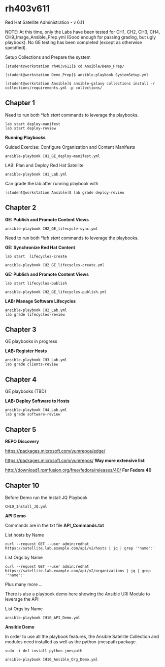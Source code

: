 # rh403v611
Red Hat Satellite Administration - v 6.11


NOTE: At this time, only the Labs have been tested for CH1, CH2, CH3, CH4, CH9_Image_Ansible_Prep.yml (Good enough for passing grading, but ugly playbook). No GE testing has been completed (except as otherwise specified).

Setup Collections and Prepare the system
```
[student@workstation rh403v611]$ cd Ansible/Demo_Prep/

[student@workstation Demo_Prep]$ ansible-playbook SystemSetup.yml

[student@workstation Ansible]$ ansible-galaxy collections install -r collections/requirements.yml -p collections/
```

## Chapter 1

Need to run both **lab start* commands to leverage the playbooks.

```
lab start deploy-manifest
lab start deploy-review
```

**Running Playbooks**

Guided Exercise: Configure Organization and Content Manifests

```
ansible-playbook CH1_GE_deploy-manifest.yml
```

LAB: Plan and Deploy Red Hat Satellite

```
ansible-playbook CH1_Lab.yml
```

Can grade the lab after running playbook with

```
[student@workstation Ansible]$ lab grade deploy-review
```


## Chapter 2

**GE: Publish and Promote Content Views**
```
ansible-playbook CH2_GE_lifecycle-sync.yml
```


Need to run both **lab start* commands to leverage the playbooks.

**GE: Synchronize Red Hat Content**
```
lab start  lifecycles-create

ansible-playbook CH2_GE_lifecycles-create.yml
```

**GE: Publish and Promote Content Views**
```
lab start lifecycles-publish

ansible-playbook CH2_GE_lifecycles-publish.yml
```

**LAB: Manage Software Lifecycles**
```
ansible-playbook CH2_Lab.yml
lab grade lifecycles-review
```

## Chapter 3

GE playbooks in progress


**LAB: Register Hosts**
```
ansible-playbook CH3_Lab.yml
lab grade clients-review
```

## Chapter 4

GE playbooks (TBD)


**LAB: Deploy Software to Hosts**
```
ansible-playbook CH4_Lab.yml
lab grade software-review
```

## Chapter 5

**REPO Discovery**

https://packages.microsoft.com/yumrepos/edge/

https://packages.microsoft.com/yumrepos/  **Way more extensive list**

http://download1.rpmfusion.org/free/fedora/releases/40/   **For Fedora 40**


## Chapter 10

Before Demo run the Install JQ Playbook
```
CH10_Install_JQ.yml
```

**API Demo**

Commands are in the txt file **API_Commands.txt**

List hosts by Name
```
curl --request GET --user admin:redhat https://satellite.lab.example.com/api/v2/hosts | jq | grep '"name":'
```

List Orgs by Name
```
curl --request GET --user admin:redhat https://satellite.lab.example.com/api/v2/organizations | jq | grep '"name":'
```

Plus many more ...

There is also a playbook demo here showing the Ansible URI Module to leverage the API

List Orgs by Name
```
ansible-playbook CH10_API_Demo.yml
```

**Ansible Demo**

In order to use all the playbook features, the Ansible Satellite Collection and modules need installed as well as the python-jmespath package.

```
sudo -i dnf install python-jmespath
```

```
ansible-playbook CH10_Ansible_Org_Demo.yml
```
